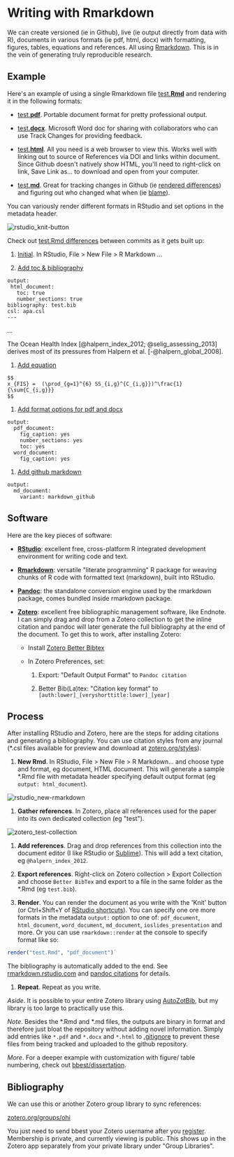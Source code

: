 # Writing with Rmarkdown

We can create versioned (ie in Github), live (ie output directly from data with R), documents in various formats (ie pdf, html, docx) with formatting, figures, tables, equations and references. All using [Rmarkdown](http://rmarkdown.rstudio.com). This is in the vein of generating truly reproducible research.

## Example

Here's an example of using a single Rmarkdown file [test.**Rmd**](./test.Rmd) and rendering it in the following formats:

- [test.**pdf**](./test.pdf?raw=true). Portable document format for pretty professional output.

- [test.**docx**](./test.docx?raw=true). Microsoft Word doc for sharing with collaborators who can use Track Changes for providing feedback.

- [test.**html**](./test.html?raw=true). All you need is a web browser to view this. Works well with linking out to source of References via DOI and links within document. Since Github doesn't natively show HTML, you'll need to right-click on link, Save Link as... to download and open from your computer.

- [test.**md**](./test.md). Great for tracking changes in Github (ie [rendered differences](https://github.com/cmap-ucsb/issues/commit/4cfcbe626dfa0df5238872820169198fd2008401?short_path=574f1d9#diff-4)) and figuring out who changed what when (ie [blame](https://github.com/cmap-ucsb/issues/blame/master/rmarkdown_example/test.md)).

You can variously render different formats in RStudio and set options in the metadata header.

  ![rstudio_knit-button](https://raw.githubusercontent.com/cmap-ucsb/issues/master/rmarkdown_example/screenshots/rstudio_knit-button.png)

Check out [test.Rmd differences](https://github.com/cmap-ucsb/issues/commits/master/rmarkdown_example/test.Rmd) between commits as it gets built up:

1. [Initial](https://github.com/cmap-ucsb/issues/commit/7d416b2adba1d49746d8e61b1f3cd53e89548784#diff-2). In RStudio, File > New File > R Markdown ...

1. [Add toc & bibliography](https://github.com/cmap-ucsb/issues/commit/572559a1443cc285bba7b44f6d2a4b96e871069e#diff-1)

  ```
 output:
   html_document:
     toc: true
     number_sections: true
 bibliography: test.bib
 csl: apa.csl
 ---
  ```

  ...

  The Ocean Health Index [@halpern_index_2012; @selig_assessing_2013] derives most of its pressures from Halpern et al. [-@halpern_global_2008].

1. [Add equation](https://github.com/cmap-ucsb/issues/commit/4c33f8ad0d5056714c6e72c433523c57e0f3fb4f#diff-0)

  ```
  $$
  x_{FIS} =  (\prod_{g=1}^{6} SS_{i,g}^{C_{i,g}})^\frac{1}{\sum{C_{i,g}}}
  $$ 
  ```

1. [Add format options for pdf and docx](https://github.com/cmap-ucsb/issues/commit/437e9f1436faaaa431b4f736cd2df21731125b5f#diff-0)

  ```
  output:
    pdf_document:
      fig_caption: yes
      number_sections: yes
      toc: yes
    word_document:
      fig_caption: yes
  ```

1. [Add github markdown](https://github.com/cmap-ucsb/issues/commit/c3e428e781f8b505feedc0d97b33080ed59067f6#diff-0)

  ```
  output:
    md_document:
      variant: markdown_github
  ```

## Software

Here are the key pieces of software:

- [**RStudio**](http://www.rstudio.com/): excellent free, cross-platform R integrated development environment for writing code and text.

- [**Rmarkdown**](http://rmarkdown.rstudio.com): versatile "literate programming" R package for weaving chunks of R code with formatted text (markdown), built into RStudio.

- [**Pandoc**](johnmacfarlane.net/pandoc): the standalone conversion engine used by the rmarkdown package, comes bundled inside rmarkdown package.

- [**Zotero**](https://www.zotero.org): excellent free bibliographic management software, like Endnote. I can simply drag and drop from a Zotero collection to get the inline citation and pandoc will later generate the full bibliography at the end of the document.  To get this to work, after installing Zotero:

  - Install [Zotero Better Bibtex](https://github.com/ZotPlus/zotero-better-bibtex)
  
  - In Zotero Preferences, set:
  
    1. Export: "Default Output Format" to `Pandoc citation`
    
    1. Better Bib(La)tex: "Citation key format" to `[auth:lower]_[veryshorttitle:lower]_[year]`

## Process

After installing RStudio and Zotero, here are the steps for adding citations and generating a bibliography. You can use citation styles from any journal (*.csl files available for preview and download at [zotero.org/styles](https://zotero.org/styles)).

1. **New Rmd**. In RStudio, File > New File > R Markdown... and choose type and format, eg document, HTML document. This will generate a sample *.Rmd file with metadata header specifying default output format (eg `output: html_document`).

  ![rstudio_new-rmarkdown](https://raw.githubusercontent.com/cmap-ucsb/issues/master/rmarkdown_example/screenshots/rstudio_new-rmarkdown.png)

1. **Gather references**. In Zotero, place all references used for the paper into its own dedicated collection (eg "test").

  ![zotero_test-collection](https://raw.githubusercontent.com/cmap-ucsb/issues/master/rmarkdown_example/screenshots/zotero_test-collection.png)
    
1. **Add references**. Drag and drop references from this collection into the document editor (I like RStudio or [Sublime](http://www.sublimetext.com)). This will add a text citation, eg `@halpern_index_2012`.
  
1. **Export references**. Right-click on Zotero collection > Export Collection and choose `Better BibTex` and export to a file in the same folder as the *.Rmd (eg `test.bib`).

1. **Render**. You can render the document as you write with the 'Knit' button (or Ctrl+Shift+Y of [RStudio shortcuts](https://support.rstudio.com/hc/en-us/articles/200711853-Keyboard-Shortcuts)). You can specify one ore more formats in the metadata `output:` option to one of: `pdf_document`, `html_document`, `word_document`, `md_document`, `ioslides_presentation` and more. Or you can use `rmarkdown::render` at the console to specify format like so:

  ```r
  render("test.Rmd", "pdf_document")`
  ```

  The bibliography is automatically added to the end. See [rmarkdown.rstudio.com](http://rmarkdown.rstudio.com) and [pandoc citations](http://johnmacfarlane.net/pandoc/demo/example19/Citations.html) for details.
      
1. **Repeat**. Repeat as you write.
  
_Aside_. It is possible to your entire Zotero library using [AutoZotBib](http://www.rtwilson.com/academic/autozotbib), but my library is too large to practically use this.

_Note_. Besides the *.Rmd and *.md files, the outputs are binary in format and therefore just bloat the repository without adding novel information. Simply add entries like `*.pdf` and `*.docx` and `*.html` to [.gitignore](./.gitignore) to prevent these files from being tracked and uploaded to the github repository.

_More_. For a deeper example with customization with figure/ table numbering, check out [bbest/dissertation](http://github.com/bbest/dissertation).

## Bibliography

We can use this or another Zotero group library to sync references:

  [zotero.org/groups/ohi](https://www.zotero.org/groups/ohi)

You just need to send bbest your Zotero username after you [register](https://www.zotero.org/user/register/). Membership is private, and currently viewing is public. This shows up in the Zotero app separately from your private library under "Group Libraries".
